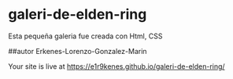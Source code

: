 # galeri-de-elden-ring

Esta pequeña galeria fue creada con Html, CSS

##autor
Erkenes-Lorenzo-Gonzalez-Marin

Your site is live at https://e1r9kenes.github.io/galeri-de-elden-ring/
